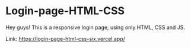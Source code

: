 # Login-page-HTML-CSS

Hey guys! This is a responsive login page, using only HTML, CSS and JS.

Link: https://login-page-html-css-six.vercel.app/
